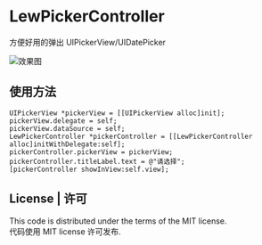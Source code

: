 # LewPickerController
方便好用的弹出 UIPickerView/UIDatePicker
	
![效果图](https://github.com/pljhonglu/LewPickerController/blob/master/images/default.gif)

## 使用方法

```
UIPickerView *pickerView = [[UIPickerView alloc]init];
pickerView.delegate = self;
pickerView.dataSource = self;
LewPickerController *pickerController = [[LewPickerController alloc]initWithDelegate:self];
pickerController.pickerView = pickerView;
pickerController.titleLabel.text = @"请选择";
[pickerController showInView:self.view];
```

## License | 许可

This code is distributed under the terms of the MIT license.  
代码使用 MIT license 许可发布.


